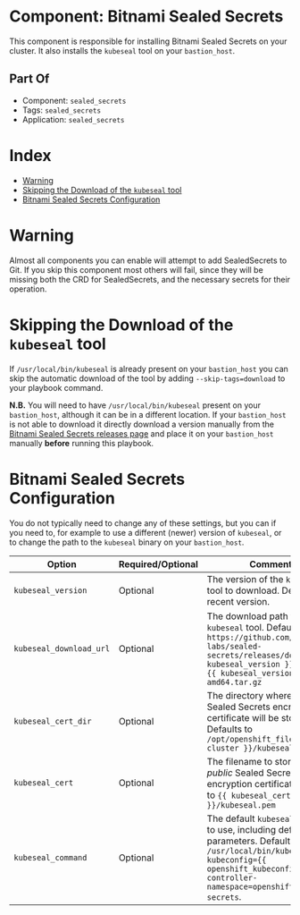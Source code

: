 # Component: Bitnami Sealed Secrets

This component is responsible for installing Bitnami Sealed Secrets on your cluster. It also installs the `kubeseal` tool on your `bastion_host`.

## Part Of
- Component: `sealed_secrets`
- Tags: `sealed_secrets`
- Application: `sealed_secrets`

# Index

<!-- vim-markdown-toc GFM -->

* [Warning](#warning)
* [Skipping the Download of the `kubeseal` tool](#skipping-the-download-of-the-kubeseal-tool)
* [Bitnami Sealed Secrets Configuration](#bitnami-sealed-secrets-configuration)

<!-- vim-markdown-toc -->

# Warning

Almost all components you can enable will attempt to add SealedSecrets to Git.
If you skip this component most others will fail, since they will be missing
both the CRD for SealedSecrets, and the necessary secrets for their operation.

# Skipping the Download of the `kubeseal` tool

If `/usr/local/bin/kubeseal` is already present on your `bastion_host` you can
skip the automatic download of the tool by adding `--skip-tags=download` to
your playbook command.

**N.B.** You will need to have `/usr/local/bin/kubeseal` present on your
`bastion_host`, although it can be in a different location. If your
`bastion_host` is not able to download it directly download a version manually
from the [Bitnami Sealed Secrets releases
page](https://github.com/bitnami-labs/sealed-secrets/releases) and place it on
your `bastion_host` manually **before** running this playbook.

# Bitnami Sealed Secrets Configuration

You do not typically need to change any of these settings, but you can if you
need to, for example to use a different (newer) version of `kubeseal`, or to
change the path to the `kubeseal` binary on your `bastion_host`.

| Option | Required/Optional | Comments |
|--------|-------------------|----------|
| `kubeseal_version` | Optional | The version of the `kubeseal` tool to download. Defaults to a recent version. |
| `kubeseal_download_url` | Optional | The download path for the `kubeseal` tool. Defaults to `https://github.com/bitnami-labs/sealed-secrets/releases/download/v{{ kubeseal_version }}/kubeseal-{{ kubeseal_version }}-linux-amd64.tar.gz` |
| `kubeseal_cert_dir` | Optional | The directory where the _public_ Sealed Secrets encryption certificate will be stored. Defaults to `/opt/openshift_files/{{ cluster }}/kubeseal` |
| `kubeseal_cert` | Optional | The filename to store the _public_ Sealed Secrets encryption certificate. Defaults to `{{ kubeseal_cert_dir }}/kubeseal.pem` |
| `kubeseal_command` | Optional | The default `kubeseal` command to use, including default parameters. Defaults to  `/usr/local/bin/kubeseal --kubeconfig={{ openshift_kubeconfig }} --controller-namespace=openshift-sealed-secrets`. |

